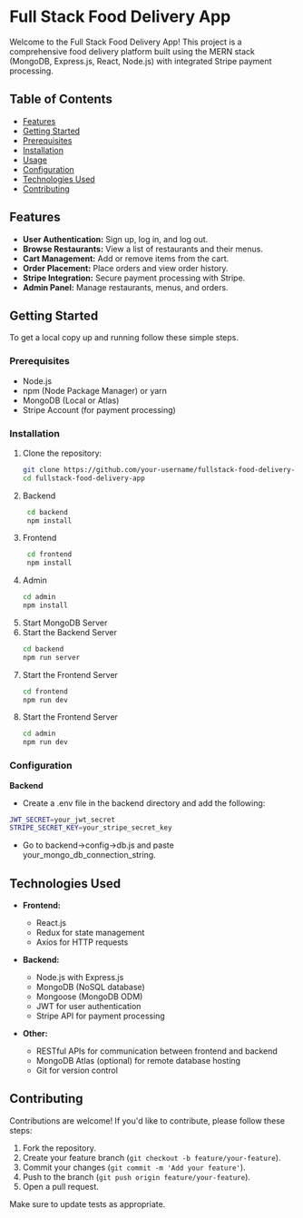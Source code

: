 # Full Stack Food Delivery App

Welcome to the Full Stack Food Delivery App! This project is a comprehensive food delivery platform built using the MERN stack (MongoDB, Express.js, React, Node.js) with integrated Stripe payment processing.

## Table of Contents
- [Features](#features)
- [Getting Started](#getting-started)
- [Prerequisites](#prerequisites)
- [Installation](#installation)
- [Usage](#usage)
- [Configuration](#configuration)
- [Technologies Used](#technologies-used)
- [Contributing](#contributing)

## Features
- **User Authentication:** Sign up, log in, and log out.
- **Browse Restaurants:** View a list of restaurants and their menus.
- **Cart Management:** Add or remove items from the cart.
- **Order Placement:** Place orders and view order history.
- **Stripe Integration:** Secure payment processing with Stripe.
- **Admin Panel:** Manage restaurants, menus, and orders.



## Getting Started

To get a local copy up and running follow these simple steps.

### Prerequisites
- Node.js
- npm (Node Package Manager) or yarn
- MongoDB (Local or Atlas)
- Stripe Account (for payment processing)

### Installation

1. Clone the repository:
   ```bash
   git clone https://github.com/your-username/fullstack-food-delivery-app.git
   cd fullstack-food-delivery-app
2. Backend
   ```bash
    cd backend
    npm install
3. Frontend
    ```bash
     cd frontend
     npm install
4. Admin
   ```bash
   cd admin
   npm install
5. Start MongoDB Server
6. Start the Backend Server
   ```bash
   cd backend
   npm run server
7. Start the Frontend Server
   ```bash
   cd frontend
   npm run dev
8. Start the Frontend Server
     ```bash
   cd admin
   npm run dev

### Configuration
**Backend**
 - Create a .env file in the backend directory and add the following:
```bash
JWT_SECRET=your_jwt_secret
STRIPE_SECRET_KEY=your_stripe_secret_key
```
- Go to backend->config->db.js and paste your_mongo_db_connection_string.

## Technologies Used

- **Frontend:**
  - React.js
  - Redux for state management
  - Axios for HTTP requests

- **Backend:**
  - Node.js with Express.js
  - MongoDB (NoSQL database)
  - Mongoose (MongoDB ODM)
  - JWT for user authentication
  - Stripe API for payment processing

- **Other:**
  - RESTful APIs for communication between frontend and backend
  - MongoDB Atlas (optional) for remote database hosting
  - Git for version control

## Contributing

Contributions are welcome! If you'd like to contribute, please follow these steps:

1. Fork the repository.
2. Create your feature branch (`git checkout -b feature/your-feature`).
3. Commit your changes (`git commit -m 'Add your feature'`).
4. Push to the branch (`git push origin feature/your-feature`).
5. Open a pull request.

Make sure to update tests as appropriate.




